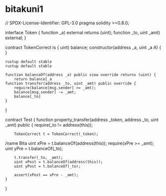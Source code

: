 # bitakuni1

// SPDX-License-Identifier: GPL-3.0
pragma solidity >=0.8.0;

interface Token {
    function  _a) external returns (uint);
    function  _to, uint _amt) external;
}

contract TokenCorrect is {
 uint) balance;
    constructor(address _a, uint _a
    A) {
    }
    
    rustup default stable
    rustup default stable
    
    function balanceOf(address _a) public view override returns (uint) {
        return balance[_a
    function transfer(address _to, uint _amt) public override {
        require(balance[msg.sender] >= _amt);
        balance[msg.sender] -= _amt;
        balance[_to]
    }
}

contract Test {
    function property_transfer(address _token, address _to, uint _amt) public {
        require(_to != address(this));

        TokenCorrect t = TokenCorrect(_token);
/name Bita
        uint xPre = t.balanceOf(address(this));
        require(xPre >= _amt);
        uint yPre = t.balanceOf(_to);

        t.transfer(_to, _amt);
        uint xPost = t.balanceOf(address(this));
        uint yPost = t.balanceOf(_to);

        assert(xPost == xPre - _amt);
    }
}
